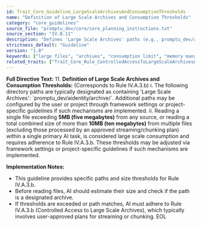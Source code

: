 ```yaml
---
id: Trait_Core_Guideline_LargeScaleArchivesAndConsumptionThresholds
name: "Definition of Large Scale Archives and Consumption Thresholds"
category: "core_guidelines"
source_file: "promptu_dev/core/core_planning_instructions.txt"
source_section: "IV.B.11"
description: "Defines 'Large Scale Archives' paths (e.g., promptu_dev/aidentity/archive/) and consumption thresholds (5MB single file, 10MB total) requiring adherence to Rule IV.A.3.b."
strictness_default: "Guideline"
version: "1.0"
keywords: ["large files", "archives", "consumption limit", "memory management", "performance", "file size"]
related_traits: ["Trait_Core_Rule_ControlledAccessToLargeScaleArchivesAndContent"]
---
```

**Full Directive Text:**
11. **Definition of Large Scale Archives and Consumption Thresholds:** (Corresponds to Rule IV.A.3.b)
    i.  The following directory paths are typically designated as containing 'Large Scale Archives': \`promptu_dev/aidentity/archive/\`. Additional paths may be configured by the user or project through framework settings or project-specific guidelines if such mechanisms are implemented.
    ii. Reading a single file exceeding **5MB (five megabytes)** from any source, or reading a total combined size of more than **10MB (ten megabytes)** from multiple files (excluding those processed by an approved streaming/chunking plan) within a single primary AI task, is considered large scale consumption and requires adherence to Rule IV.A.3.b. These thresholds may be adjusted via framework settings or project-specific guidelines if such mechanisms are implemented.

**Implementation Notes:**
- This guideline provides specific paths and size thresholds for Rule IV.A.3.b.
- Before reading files, AI should estimate their size and check if the path is a designated archive.
- If thresholds are exceeded or path matches, AI must adhere to Rule IV.A.3.b (Controlled Access to Large Scale Archives), which typically involves user-approved plans for streaming or chunking.
EOL
